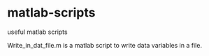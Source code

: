 # matlab-scripts
useful matlab scripts

Write_in_dat_file.m is a matlab script to write data variables in a file.
